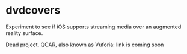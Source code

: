 # dvdcovers
Experiment to see if iOS supports streaming media over an augmented reality surface.

Dead project. QCAR, also known as Vuforia: link is coming soon
